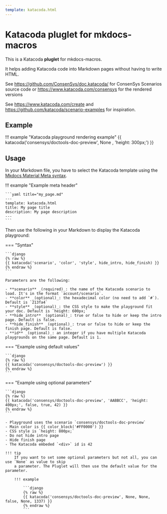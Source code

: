 ```yaml
---
template: katacoda.html
---
```


# Katacoda pluglet for mkdocs-macros

This is a Katacoda **pluglet** for mkdocs-macros.

It helps adding Katacoda code into Markdown pages without having to write HTML.

See https://github.com/ConsenSys/doc.katacoda/ for ConsenSys Scenarios source code or https://www.katacoda.com/consensys for the rendered versions

See https://www.katacoda.com/create and https://github.com/katacoda/scenario-examples for inspiration.

## Example

!!! example "Katacoda playground rendering example"
    {{ katacoda('consensys/doctools-doc-preview', None , 'height: 300px;') }}

## Usage

In your Markdown file, you have to select the Katacoda template using the [Mkdocs Material Meta syntax](https://squidfunk.github.io/mkdocs-material/reference/meta-tags/).

!!! example "Example meta header"

    ```yaml title="my_page.md"
    ---
    template: katacoda.html
    title: My page title
    description: My page description
    ---
    ```

Then use the following in your Markdown to display the Katacoda playground:

=== "Syntax"

    ```django
    {% raw %}
    {{ katacoda('scenario', 'color', 'style', hide_intro, hide_finish) }}
    {% endraw %}
    ```

    Parameters are the following:

    - **scenario** _(required)_: the name of the Katacoda scenario to load. It's in the format `account/scenario`.
    - **color** _(optional)_: the hexadecimal color (no need to add `#`). Default is `213fa4`
    - **style** _(optional)_: the CSS style to make the playground fit your doc. Default is `height: 600px;`
    - **hide_intro** _(optional)_: true or false to hide or keep the intro page. Default is false.
    - **hide_finish** _(optional)_: true or false to hide or keep the finish page. Default is false.
    - **id** _(optional)_: an integer if you have multiple Katacoda playgrounds on the same page. Default is 1.

=== "Example using default values"

    ```django
    {% raw %}
    {{ katacoda('consensys/doctools-doc-preview') }}
    {% endraw %}
    ```

=== "Example using optional parameters"

    ```django
    {% raw %}
    {{ katacoda('consensys/doctools-doc-preview', 'AABBCC', 'height: 400px;', false, true, 42) }}
    {% endraw %}
    ```

    - Playground uses the scenario `consensys/doctools-doc-preview`
    - Main color is {{ color_block('#FF0000') }}
    - CSS style is `height: 800px;`
    - Do not hide intro page
    - Hide finish page
    - The Katacoda embeded `<div>` id is 42

    !!! tip
        If you want to set some optional parameters but not all, you can use `None` as value to skip
        a parameter. The Pluglet will then use the default value for the parameter.

        !!! example

            ```django
            {% raw %}
            {{ katacoda('consensys/doctools-doc-preview', None, None, false, None, 1337) }}
            {% endraw %}
            ```
